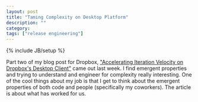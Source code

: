 ```yaml
---
layout: post
title: "Taming Complexity on Desktop Platform"
description: ""
category: 
tags: ["release engineering"]
---
```

{% include JB/setup %}

Part two of my blog post for Dropbox, ["Accelerating Iteration Velocity on Dropbox's Desktop Client"](https://blogs.dropbox.com/tech/2017/04/accelerating-iteration-velocity-on-dropboxs-desktop-client-part-2/) came out last week. I find emergent properties and trying to understand and engineer for complexity really interesting. One of the cool things about my job is that I get to think about the emergent properties of both code and people (specifically my coworkers). The article is about what has worked for us. 
